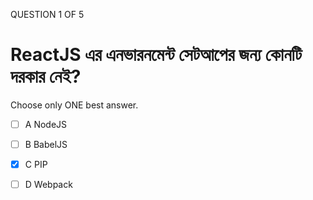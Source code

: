 QUESTION 1 OF 5
# ReactJS এর এনভারনমেন্ট সেটআপের জন্য কোনটি দরকার নেই? 

Choose only ONE best answer.
- [ ] A
NodeJS

- [ ] B
BabelJS

- [x] C
PIP

- [ ] D
Webpack
